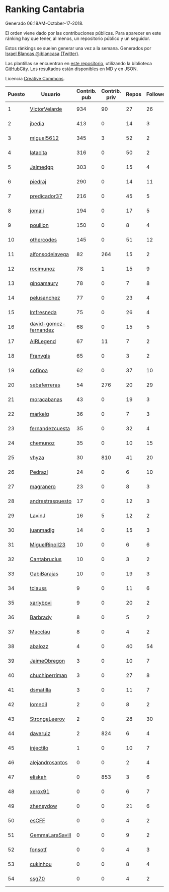 # Ranking Cantabria

Generado 06:18AM-October-17-2018.

El orden viene dado por las contribuciones públicas. Para aparecer en este ránking hay que tener, al menos, un repositorio público y un seguidor.

Estos ránkings se suelen generar una vez a la semana. Generados por [Israel Blancas @iblancasa](https://github.com/iblancasa/) [(Twitter)](https://twitter.com/iblancasa).

Las plantillas se encuentran en [este repositorio](https://github.com/iblancasa/GH-Spanish-Ranking), utilizando la biblioteca [GitHubCity](https://github.com/iblancasa/GitHubCity). Los resultados están disponibles en MD y en JSON.

Licencia [Creative Commons](https://creativecommons.org/licenses/by/4.0/).

| Puesto   |  Usuario  | Contrib. pub | Contrib. priv |Repos| Followers | Desde |  Avatar  |
|----------|-----------|--------------|---------------|-----|-----------|-------|----------|
|1|[VictorVelarde](https://github.com/VictorVelarde)|934|90|27|26|2010-10-28|![VictorVelarde]()|
|2|[jbedia](https://github.com/jbedia)|413|0|14|3|2013-10-28|![jbedia]()|
|3|[miguel5612](https://github.com/miguel5612)|345|3|52|2|2016-03-29|![miguel5612]()|
|4|[latacita](https://github.com/latacita)|316|0|50|2|2013-05-03|![latacita]()|
|5|[Jaimedgp](https://github.com/Jaimedgp)|303|0|15|4|2015-10-02|![Jaimedgp]()|
|6|[piedraj](https://github.com/piedraj)|290|0|14|11|2012-12-05|![piedraj]()|
|7|[predicador37](https://github.com/predicador37)|216|0|45|5|2012-09-07|![predicador37]()|
|8|[jomali](https://github.com/jomali)|194|0|17|5|2012-02-01|![jomali]()|
|9|[pouillon](https://github.com/pouillon)|150|0|8|4|2013-09-16|![pouillon]()|
|10|[othercodes](https://github.com/othercodes)|145|0|51|12|2013-06-25|![othercodes]()|
|11|[alfonsodelavega](https://github.com/alfonsodelavega)|82|264|15|2|2014-02-06|![alfonsodelavega]()|
|12|[rocimunoz](https://github.com/rocimunoz)|78|1|15|9|2013-03-02|![rocimunoz]()|
|13|[ginoamaury](https://github.com/ginoamaury)|78|0|7|8|2016-09-06|![ginoamaury]()|
|14|[pelusanchez](https://github.com/pelusanchez)|77|0|23|4|2016-04-22|![pelusanchez]()|
|15|[lmfresneda](https://github.com/lmfresneda)|75|0|26|4|2015-06-20|![lmfresneda]()|
|16|[david-gomez-fernandez](https://github.com/david-gomez-fernandez)|68|0|15|5|2012-03-23|![david-gomez-fernandez]()|
|17|[AIRLegend](https://github.com/AIRLegend)|67|11|7|2|2014-11-10|![AIRLegend]()|
|18|[Franvgls](https://github.com/Franvgls)|65|0|3|2|2013-07-31|![Franvgls]()|
|19|[cofinoa](https://github.com/cofinoa)|62|0|37|10|2013-07-26|![cofinoa]()|
|20|[sebaferreras](https://github.com/sebaferreras)|54|276|20|29|2016-02-12|![sebaferreras]()|
|21|[moracabanas](https://github.com/moracabanas)|43|0|19|3|2013-05-09|![moracabanas]()|
|22|[markelg](https://github.com/markelg)|36|0|7|3|2014-03-07|![markelg]()|
|23|[fernandezcuesta](https://github.com/fernandezcuesta)|35|0|32|4|2014-04-16|![fernandezcuesta]()|
|24|[chemunoz](https://github.com/chemunoz)|35|0|10|15|2016-01-13|![chemunoz]()|
|25|[vhyza](https://github.com/vhyza)|30|810|41|20|2010-05-04|![vhyza]()|
|26|[Pedrazl](https://github.com/Pedrazl)|24|0|6|10|2014-12-04|![Pedrazl]()|
|27|[magranero](https://github.com/magranero)|23|0|8|3|2016-03-30|![magranero]()|
|28|[andrestraspuesto](https://github.com/andrestraspuesto)|17|0|12|3|2014-01-16|![andrestraspuesto]()|
|29|[LavinJ](https://github.com/LavinJ)|16|5|12|2|2014-03-22|![LavinJ]()|
|30|[juanmadlg](https://github.com/juanmadlg)|14|0|15|3|2011-11-04|![juanmadlg]()|
|31|[MiguelRipoll23](https://github.com/MiguelRipoll23)|10|0|6|6|2013-01-17|![MiguelRipoll23]()|
|32|[Cantabrucius](https://github.com/Cantabrucius)|10|0|3|2|2016-02-24|![Cantabrucius]()|
|33|[GabiBarajas](https://github.com/GabiBarajas)|10|0|19|3|2017-01-18|![GabiBarajas]()|
|34|[tclauss](https://github.com/tclauss)|9|0|11|6|2013-02-11|![tclauss]()|
|35|[xarlybovi](https://github.com/xarlybovi)|9|0|20|2|2015-10-28|![xarlybovi]()|
|36|[Barbrady](https://github.com/Barbrady)|8|0|5|2|2014-01-18|![Barbrady]()|
|37|[Macclau](https://github.com/Macclau)|8|0|4|2|2018-05-02|![Macclau]()|
|38|[abalozz](https://github.com/abalozz)|4|0|40|54|2012-01-08|![abalozz]()|
|39|[JaimeObregon](https://github.com/JaimeObregon)|3|0|10|7|2010-09-27|![JaimeObregon]()|
|40|[chuchiperriman](https://github.com/chuchiperriman)|3|0|27|8|2008-11-25|![chuchiperriman]()|
|41|[dsmatilla](https://github.com/dsmatilla)|3|0|11|7|2011-02-14|![dsmatilla]()|
|42|[lomedil](https://github.com/lomedil)|2|0|8|2|2012-08-06|![lomedil]()|
|43|[StrongeLeeroy](https://github.com/StrongeLeeroy)|2|0|28|30|2011-06-03|![StrongeLeeroy]()|
|44|[daveruiz](https://github.com/daveruiz)|2|824|6|4|2012-08-16|![daveruiz]()|
|45|[injectilo](https://github.com/injectilo)|1|0|10|7|2014-09-01|![injectilo]()|
|46|[alejandrosantos](https://github.com/alejandrosantos)|0|0|2|4|2011-07-13|![alejandrosantos]()|
|47|[eliskah](https://github.com/eliskah)|0|853|3|6|2012-07-12|![eliskah]()|
|48|[xerox91](https://github.com/xerox91)|0|0|6|7|2011-04-19|![xerox91]()|
|49|[zhensydow](https://github.com/zhensydow)|0|0|21|6|2011-05-09|![zhensydow]()|
|50|[esCFF](https://github.com/esCFF)|0|0|4|2|2014-06-30|![esCFF]()|
|51|[GemmaLaraSavill](https://github.com/GemmaLaraSavill)|0|0|9|2|2015-05-08|![GemmaLaraSavill]()|
|52|[fonsotf](https://github.com/fonsotf)|0|0|4|3|2015-11-03|![fonsotf]()|
|53|[cukinhou](https://github.com/cukinhou)|0|0|8|4|2015-12-14|![cukinhou]()|
|54|[ssg70](https://github.com/ssg70)|0|0|4|2|2015-11-04|![ssg70]()|
